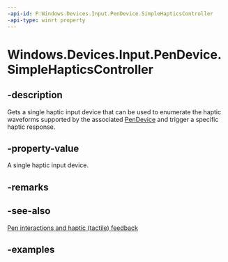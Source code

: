 ```yaml
---
-api-id: P:Windows.Devices.Input.PenDevice.SimpleHapticsController
-api-type: winrt property
---
```


# Windows.Devices.Input.PenDevice.SimpleHapticsController

<!--
public Windows.Devices.Haptics.SimpleHapticsController SimpleHapticsController { get; }
-->

## -description

Gets a single haptic input device that can be used to enumerate the haptic waveforms supported by the associated [PenDevice](pendevice.md) and trigger a specific haptic response.

## -property-value

A single haptic input device.

## -remarks

## -see-also

[Pen interactions and haptic (tactile) feedback](/windows/apps/design/input/pen-haptics)

## -examples
